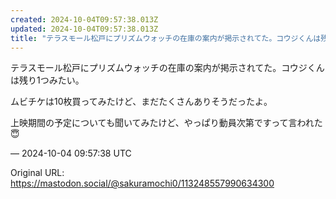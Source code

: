 ```yaml
---
created: 2024-10-04T09:57:38.013Z
updated: 2024-10-04T09:57:38.013Z
title: "テラスモール松戸にプリズムウォッチの在庫の案内が掲示されてた。コウジくんは残り1[...]"
---
```


<p>テラスモール松戸にプリズムウォッチの在庫の案内が掲示されてた。コウジくんは残り1つみたい。</p><p>ムビチケは10枚買ってみたけど、まだたくさんありそうだったよ。</p><p>上映期間の予定についても聞いてみたけど、やっぱり動員次第ですって言われた😇</p>

&mdash; 2024-10-04 09:57:38 UTC

Original URL: https://mastodon.social/@sakuramochi0/113248557990634300
